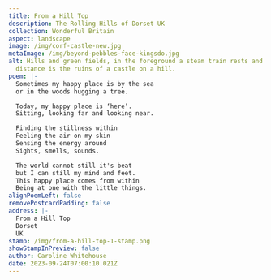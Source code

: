 ```yaml
---
title: From a Hill Top
description: The Rolling Hills of Dorset UK
collection: Wonderful Britain
aspect: landscape
image: /img/corf-castle-new.jpg
metaImage: /img/beyond-pebbles-face-kingsdo.jpg
alt: Hills and green fields, in the foreground a steam train rests and in the
  distance is the ruins of a castle on a hill.
poem: |-
  Sometimes my happy place is by the sea
  or in the woods hugging a tree.

  Today, my happy place is ‘here’.
  Sitting, looking far and looking near.

  Finding the stillness within
  Feeling the air on my skin
  Sensing the energy around
  Sights, smells, sounds.

  The world cannot still it's beat
  but I can still my mind and feet.
  This happy place comes from within
  Being at one with the little things.
alignPoemLeft: false
removePostcardPadding: false
address: |-
  From a Hill Top
  Dorset
  UK
stamp: /img/from-a-hill-top-1-stamp.png
showStampInPreview: false
author: Caroline Whitehouse
date: 2023-09-24T07:00:10.021Z
---
```

